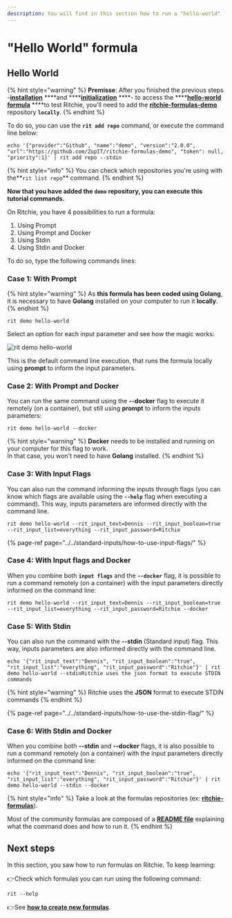```yaml
---
description: You will find in this section how to run a "hello-world" formula.
---
```


# "Hello World" formula

## Hello World

{% hint style="warning" %}
**Premisse**: After you finished the previous steps -[**installation**](../../../getting-started/installation/) ****and ****[**initialization**](../../../getting-started/initialization.md) ****- to access the ****[**hello-world formula**](https://github.com/ZupIT/ritchie-formulas/tree/master/demo/hello-world) ****to test Ritchie, you'll need to add the [**ritchie-formulas-demo**](https://github.com/ZupIT/ritchie-formulas-demo) repository **`locally`**.
{% endhint %}

To do so, you can use the **`rit add repo`** command, or execute the command line below:

```text
echo '{"provider":"Github", "name":"demo", "version":"2.0.0", "url":"https://github.com/ZupIT/ritchie-formulas-demo", "token": null, "priority":1}' | rit add repo --stdin
```

{% hint style="info" %}
You can check which repositories you're using with the**`rit list repo`** command.
{% endhint %}

**Now that you have added the `demo` repository, you can execute this tutorial commands.**

On Ritchie, you have 4 possibilities to run a formula: 

1. Using Prompt
2. Using Prompt and Docker 
3. Using Stdin
4. Using Stdin and Docker 

To do so, type the following commands lines: 

### Case 1: With Prompt

{% hint style="warning" %}
As **this formula has been coded using Golang**, it is necessary to have **Golang** installed on your computer to run it **locally**.
{% endhint %}

```text
rit demo hello-world
```

Select an option for each input parameter and see how the magic works: 

![rit demo hello-world](../../../.gitbook/assets/large-gif-1054x366-%20%281%29.gif)

This is the default command line execution, that runs the formula locally using **prompt** to inform the input parameters.

### Case 2: With Prompt and Docker

You can run the same command using the **--docker** flag to execute it remotely \(on a container\), but still using **prompt** to inform the inputs parameters:

```text
rit demo hello-world --docker
```

{% hint style="warning" %}
**Docker** needs to be installed and running on your computer for this flag to work.  
In that case, you won't need to have **Golang** installed.
{% endhint %}

### Case 3: With Input Flags

You can also run the command informing the inputs through flags \(you can know which flags are available using the **`--help`** flag when executing a command\). This way, inputs parameters are informed directly with the command line. 

```
rit demo hello-world --rit_input_text=Dennis --rit_input_boolean=true --rit_input_list=everything --rit_input_password=Ritchie
```

{% page-ref page="../../standard-inputs/how-to-use-input-flags/" %}

### Case 4: With Input flags and Docker

When you combine both **`input flags`** and the **`--docker`** flag, it is possible to run a command remotely \(on a container\) with the input parameters directly informed on the command line:

```text
rit demo hello-world --rit_input_text=Dennis --rit_input_boolean=true --rit_input_list=everything --rit_input_password=Ritchie --docker
```

### Case 5: With Stdin

You can also run the command with the **--stdin** \(Standard input\) flag. This way, inputs parameters are also informed directly with the command line. 

```
echo '{"rit_input_text":"Dennis", "rit_input_boolean":"true", "rit_input_list":"everything", "rit_input_password":"Ritchie"}' | rit demo hello-world --stdinRitchie uses the json format to execute STDIN commands
```

{% hint style="warning" %}
Ritchie uses the **JSON** format to execute STDIN commands
{% endhint %}

{% page-ref page="../../standard-inputs/how-to-use-the-stdin-flag/" %}

### Case 6: With Stdin and Docker

When you combine both **--stdin** and **--docker** flags, it is also possible to run a command remotely \(on a container\) with the input parameters directly informed on the command line:

```text
echo '{"rit_input_text":"Dennis", "rit_input_boolean":"true", "rit_input_list":"everything", "rit_input_password":"Ritchie"}' | rit demo hello-world --stdin --docker
```

{% hint style="info" %}
Take a look at the formulas repositories \(ex: [**ritchie-formulas**](https://github.com/ZupIT/ritchie-formulas)\). 

Most of the community formulas are composed of a [**README file**](https://github.com/ZupIT/ritchie-formulas/tree/master/demo/hello-world) explaining what the command does and how to run it.
{% endhint %}

## Next steps

In this section, you saw how to run formulas on Ritchie. To keep learning: 

👉Check which formulas you can run using the following command:

```text
rit --help
```

👉See [**how to create new formulas**](../how-to-create-formulas.md).

